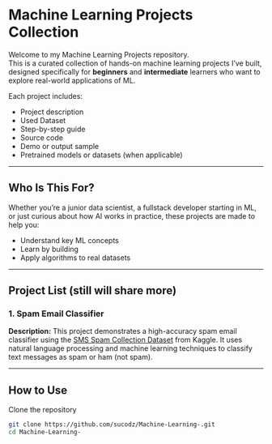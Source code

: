 # Machine Learning Projects Collection

Welcome to my Machine Learning Projects repository.  
This is a curated collection of hands-on machine learning projects I’ve built, designed specifically for **beginners** and **intermediate** learners who want to explore real-world applications of ML.

Each project includes:
- Project description
- Used Dataset
- Step-by-step guide
- Source code
- Demo or output sample
- Pretrained models or datasets (when applicable)

---

## Who Is This For?

Whether you’re a junior data scientist, a fullstack developer starting in ML, or just curious about how AI works in practice, these projects are made to help you:
- Understand key ML concepts
- Learn by building
- Apply algorithms to real datasets

---

## Project List (still will share more)

### 1. Spam Email Classifier  
**Description:** This project demonstrates a high-accuracy spam email classifier using the [SMS Spam Collection Dataset](https://www.kaggle.com/datasets/uciml/sms-spam-collection-dataset) from Kaggle. It uses natural language processing and machine learning techniques to classify text messages as spam or ham (not spam).

---

## How to Use

Clone the repository  
   ```bash
   git clone https://github.com/sucodz/Machine-Learning-.git
   cd Machine-Learning-
